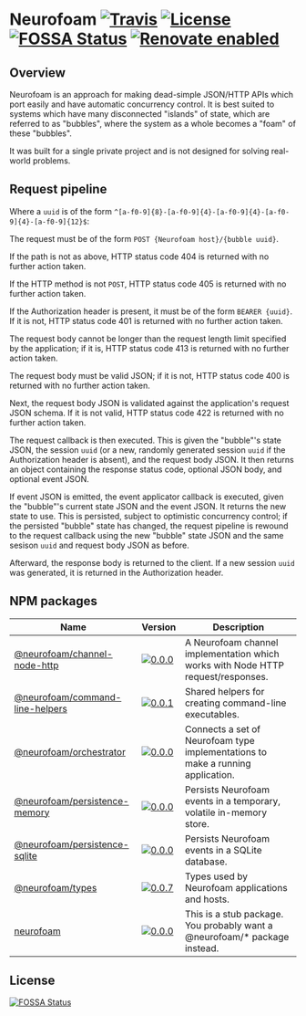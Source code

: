 # Neurofoam [![Travis](https://img.shields.io/travis/jameswilddev/neurofoam.svg)](https://travis-ci.org/jameswilddev/neurofoam) [![License](https://img.shields.io/github/license/jameswilddev/neurofoam.svg)](https://github.com/jameswilddev/neurofoam/blob/master/license) [![FOSSA Status](https://app.fossa.io/api/projects/git%2Bgithub.com%2Fjameswilddev%2Fneurofoam.svg?type=shield)](https://app.fossa.io/projects/git%2Bgithub.com%2Fjameswilddev%2Fneurofoam?ref=badge_shield) [![Renovate enabled](https://img.shields.io/badge/renovate-enabled-brightgreen.svg)](https://renovatebot.com/)

## Overview

Neurofoam is an approach for making dead-simple JSON/HTTP APIs which port easily
and have automatic concurrency control.  It is best suited to systems which have
many disconnected "islands" of state, which are referred to as "bubbles", where
the system as a whole becomes a "foam" of these "bubbles".

It was built for a single private project and is not designed for solving
real-world problems.

## Request pipeline

Where a `uuid` is of the form
`^[a-f0-9]{8}-[a-f0-9]{4}-[a-f0-9]{4}-[a-f0-9]{4}-[a-f0-9]{12}$`:

The request must be of the form `POST {Neurofoam host}/{bubble uuid}`.

If the path is not as above, HTTP status code 404 is returned with no further
action taken.

If the HTTP method is not `POST`, HTTP status code 405 is returned with no
further action taken.

If the Authorization header is present, it must be of the form `BEARER {uuid}`.
If it is not, HTTP status code 401 is returned with no further action taken.

The request body cannot be longer than the request length limit specified by the
application; if it is, HTTP status code 413 is returned with no further action
taken.

The request body must be valid JSON; if it is not, HTTP status code 400 is
returned with no further action taken.

Next, the request body JSON is validated against the application's request JSON
schema.  If it is not valid, HTTP status code 422 is returned with no further
action taken.

The request callback is then executed.  This is given the "bubble"'s state JSON,
the session `uuid` (or a new, randomly generated session `uuid` if the
Authorization header is absent), and the request body JSON.  It then returns an
object containing the response status code, optional JSON body, and optional
event JSON.

If event JSON is emitted, the event applicator callback is executed, given the
"bubble"'s current state JSON and the event JSON.  It returns the new state to
use.  This is persisted, subject to optimistic concurrency control; if the
persisted "bubble" state has changed, the request pipeline is rewound to the
request callback using the new "bubble" state JSON and the same sesison `uuid`
and request body JSON as before.

Afterward, the response body is returned to the client.  If a new session `uuid`
was generated, it is returned in the Authorization header.

## NPM packages

Name                                                               | Version                                                                                                                                     | Description                                                                     
------------------------------------------------------------------ | ------------------------------------------------------------------------------------------------------------------------------------------- | --------------------------------------------------------------------------------
[@neurofoam/channel-node-http](@neurofoam/channel-node-http)       | [![0.0.0](https://img.shields.io/npm/v/@neurofoam/channel-node-http.svg)](https://www.npmjs.com/package/@neurofoam/channel-node-http)       | A Neurofoam channel implementation which works with Node HTTP request/responses.
[@neurofoam/command-line-helpers](@neurofoam/command-line-helpers) | [![0.0.1](https://img.shields.io/npm/v/@neurofoam/command-line-helpers.svg)](https://www.npmjs.com/package/@neurofoam/command-line-helpers) | Shared helpers for creating command-line executables.                           
[@neurofoam/orchestrator](@neurofoam/orchestrator)                 | [![0.0.0](https://img.shields.io/npm/v/@neurofoam/orchestrator.svg)](https://www.npmjs.com/package/@neurofoam/orchestrator)                 | Connects a set of Neurofoam type implementations to make a running application. 
[@neurofoam/persistence-memory](@neurofoam/persistence-memory)     | [![0.0.0](https://img.shields.io/npm/v/@neurofoam/persistence-memory.svg)](https://www.npmjs.com/package/@neurofoam/persistence-memory)     | Persists Neurofoam events in a temporary, volatile in-memory store.             
[@neurofoam/persistence-sqlite](@neurofoam/persistence-sqlite)     | [![0.0.0](https://img.shields.io/npm/v/@neurofoam/persistence-sqlite.svg)](https://www.npmjs.com/package/@neurofoam/persistence-sqlite)     | Persists Neurofoam events in a SQLite database.                                 
[@neurofoam/types](@neurofoam/types)                               | [![0.0.7](https://img.shields.io/npm/v/@neurofoam/types.svg)](https://www.npmjs.com/package/@neurofoam/types)                               | Types used by Neurofoam applications and hosts.                                 
[neurofoam](neurofoam)                                             | [![0.0.0](https://img.shields.io/npm/v/neurofoam.svg)](https://www.npmjs.com/package/neurofoam)                                             | This is a stub package.  You probably want a @neurofoam/* package instead.      

## License

[![FOSSA Status](https://app.fossa.io/api/projects/git%2Bgithub.com%2Fjameswilddev%2Fneurofoam.svg?type=large)](https://app.fossa.io/projects/git%2Bgithub.com%2Fjameswilddev%2Fneurofoam?ref=badge_large)
